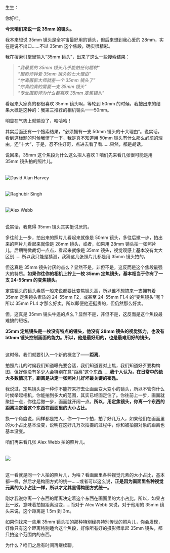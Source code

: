 生生：

你好哇。

**今天咱们来说一说 35mm 的镜头。**

我本来想说 35mm 镜头是全宇宙最好用的镜头，但后来想到我心爱的 28mm，实在是说不出口……不过 35mm 这个焦段，确实很精彩。

我在搜索引擎里输入“35mm 镜头”，出来了这么一些搜索结果：

> *“我最爱的 35mm 镜头几乎能拍任何题材”*  
> *“摄影师钟爱 35mm 镜头的七大理由”*  
> *“你离摄影大师就差一个 35mm 镜头了”*  
> *“你真的真的需要一支 35mm 镜头”*  
> *“专业摄影师为什么都喜欢 35mm 定焦镜头”*

看起来大家真的都很喜欢 35mm 镜头啊，等轮到 50mm 的时候，我搜出来的结果大概是这种的：我第三推荐的相机镜头——50mm。

明显在气势上就输没了，哈哈哈！

其实后面还有一个搜索结果，“必须拥有一支 50mm 镜头的十大理由”。说实话，看到这标题的时候我愣了一下，我是真不知道用 50mm 镜头有什么那么必须的理由，还“十大”，于是，忍不住好奇，点进去看了看……果然，都是胡话。

说回来，35mm 这个焦段为什么这么招人喜欢？咱们先来看几张很可能是用 35mm 镜头拍的照片儿。  
　

![](https://static001.geekbang.org/resource/image/70/9b/7025bc4d23db4065d5275232d1f14e9b.jpeg?wh=1719x2560 "David Alan Harvey")  
　

![](https://static001.geekbang.org/resource/image/94/5d/9431b031767e3551e2a3c95e61bc7d5d.jpeg?wh=2048x1355 "Raghubir Singh")  
　

![](https://static001.geekbang.org/resource/image/98/7b/98d7e5968a9dcb0a4920b5e8fb78117b.jpeg?wh=1680x1113 "Alex Webb")

　  
说实话，我觉得 35mm 镜头其实挺讨厌的。

多往前上一步，拍出来的照片儿看起来就像是 50mm 镜头，多往后撤一步，拍出来的照片儿看起来就像是 28mm 镜头，或者，如果用 28mm 镜头拍一张照片儿，后期稍微裁切一点点，看起来就像是 35mm 镜头，视觉观感上基本没有太大区别……所以我只能是猜测，我猜这几张照片儿都是用 35mm 镜头拍的。

但这真是 35mm 镜头讨厌的点么？显然不是，非但不是，这反而是这个焦段最强大的特质。**如果你往你的相机上拧上一枚 35mm 定焦镜头，基本相当于你有了一支 24-55mm 的变焦镜头。**

定焦镜头的镜头素质一般来说都要比变焦镜头高，所以谁不想搞来一支拥有着 35mm 定焦镜头素质的 24-55mm F2，或甚至 24-55mm F1.4 的“变焦镜头”呢？所以 35mm F1.4 才那么好卖，所以即便他还挺贵的，但仍然那么好卖。

但，这真是 35mm 镜头牛逼的点么？显然不是，非但不是，这反而是这个焦段最难搞的短板。

**35mm 定焦镜头是一枚没有特点的镜头，他没有 28mm 镜头的视觉张力，也没有 50mm 镜头控制画面的能力。所以，他是最好用的，也是最难用好的镜头。**

　  
这时候，我们就要引入一个新的概念了——**距离**。

拍照片儿的时候我们知道曝光要合适，我们知道要对上焦，我们知道好歹要构构图，但好像没有多少人会特别在意“距离”这个东西……**我个人认为，在日常中的绝大多数情况下，距离是决定一张照片儿好坏最关键的密匙。**

我说过，定焦镜头是一种你不能拧来拧去让画面变大变小的镜头，所以不管你什么时候举起相机，你能拍到多大的范围，其实已经固定住了。你往前上一步，画面就聚拢一点，你往后撤一步，画面就开阔一点。**所以，用定焦镜头，你离一个东西的距离决定着这个东西在画面里的大小占比。**

换一个角度说，同样都是拍人，你一个一个拍，拍了好几万人，如果他们在画面里的大小占比基本没变，说明在这好几万次拍摄的过程中，你和被拍摄对象的距离也基本没变。

咱们再来看几张 Alex Webb 拍的照片儿。  
　

![](https://static001.geekbang.org/resource/image/58/eb/5810011fc532f1d042a85aecf1326ceb.jpg?wh=4000x2799)

　  
这一看就是同一个人拍的照片儿，为啥？看画面里各种视觉元素的大小占比，基本都一样，然后才是构图方式的统一……或者可以这么说，**正是因为画面里各种视觉元素的大小占比一样，所以才尤其显得构图方式统一。**

刚才我说你离一个东西的距离决定着这个东西在画面里的大小占比，所以，如果占比一致，意味着拍摄距离没变……而对于 Alex Webb 来说，对于他用的 35mm 镜头来说，这个距离是 1.5m 到 3m。

如果你找来一些用 35mm 镜头拍的那种特别经典特别传世的照片儿，你会发现，好像只有这个距离特别适合这个焦段，好像所有好的摄影师拿起 35mm 镜头，都只拍这个范围内的东西。

为什么？咱们之后有时间再继续聊。